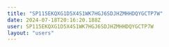 ```yaml
---
title: "SP115EKQXG1D5X4S1WK7HGJ6SDJHZMHHDQYGCTP7W"
date: 2024-07-18T20:16:20.188Z
user: SP115EKQXG1D5X4S1WK7HGJ6SDJHZMHHDQYGCTP7W
layout: "users"
---
```

    